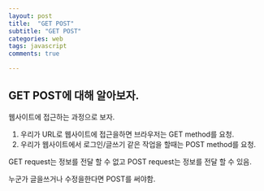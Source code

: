 ```yaml
---
layout: post
title:  "GET POST"
subtitle: "GET POST"
categories: web
tags: javascript
comments: true

---
```


## GET POST에 대해 알아보자.

웹사이트에 접근하는 과정으로 보자.

1. 우리가 URL로 웹사이트에 접근을하면 브라우저는 GET method를 요청.
2. 우리가 웹사이트에서 로그인/글쓰기 같은 작업을 할때는 POST method를 요청.

GET request는 정보를 전달 할 수 없고 POST request는 정보를 전달 할 수 있음.

누군가 글을쓰거나 수정을한다면 POST를 써야함.
